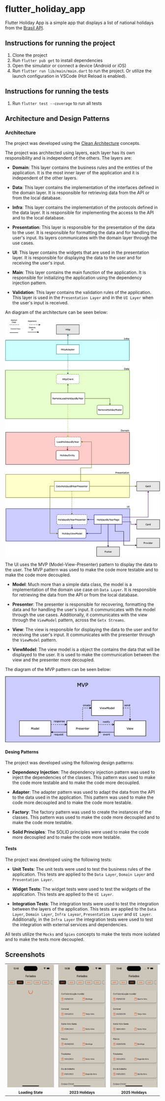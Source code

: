 # flutter_holiday_app

Flutter Holiday App is a simple app that displays a list of national holidays from the [Brasil API](https://brasilapi.com.br/).

## Instructions for running the project

1. Clone the project
2. Run `flutter pub get` to install dependencies
3. Open the simulator or connect a device (Android or iOS)
4. Run `flutter run lib/main/main.dart` to run the project. Or utilize the launch configuration in VSCode (Hot Reload is enabled).

## Instructions for running the tests
1. Run `flutter test --coverage` to run all tests

## Architecture and Design Patterns

### Architecture
The project was developed using the [Clean Architecture](https://blog.cleancoder.com/uncle-bob/2012/08/13/the-clean-architecture.html) concepts.

The project was architected using layers, each layer has its own responsibility and is independent of the others. The layers are:

- **Domain**: This layer contains the business rules and the entities of the application. It is the most inner layer of the application and it is independent of the other layers.

- **Data**: This layer contains the implementation of the interfaces defined in the domain layer. It is responsible for retrieving data from the API or from the local database.

- **Infra**: This layer contains the implementation of the protocols defined in the data layer. It is responsible for implementing the access to the API and to the local database.

- **Presentation**: This layer is responsible for the presentation of the data to the user. It is responsible for formatting the data and for handling the user's input. Its layers communicates with the domain layer through the use cases.

- **UI**: This layer contains the widgets that are used in the presentation layer. It is responsible for displaying the data to the user and for receiving the user's input.

- **Main**: This layer contains the main function of the application. It is responsible for initializing the application using the dependency injection pattern.

- **Validation**: This layer contains the validation rules of the application. This layer is used in the `Presentation Layer` and in the `UI Layer` when the user's input is received.

An diagram of the architecture can be seen below:

![MVP Pattern](imgs/architecture.png)

The UI uses the MVP (Model-View-Presenter) pattern to display the data to the user. The MVP pattern was used to make the code more testable and to make the code more decoupled.

- **Model**: Much more than a simple data class, the model is a implementation of the domain use case on `Data Layer`. It is responsible for retrieving the data from the API or from the local database.

- **Presenter**: The presenter is responsible for recovering, formatting the data and for handling the user's input. It communicates with the model through the use cases. Additionally, it communicates with the view through the `ViewModel` pattern, across the `Getx Streams`.

- **View**: The view is responsible for displaying the data to the user and for receiving the user's input. It communicates with the presenter through the `ViewModel` pattern.

- **ViewModel**: The view model is a object the contains the data that will be displayed to the user. It is used to make the communication between the view and the presenter more decoupled.

The diagram of the MVP pattern can be seen below:

![MVP Pattern](imgs/mvp_pattern.png)

#### Desing Patterns

The project was developed using the following design patterns:
- **Dependency Injection**: The dependency injection pattern was used to inject the dependencies of the classes. This pattern was used to make the code more testable and to make the code more decoupled.

- **Adapter**: The adapter pattern was used to adapt the data from the API to the data used in the application. This pattern was used to make the code more decoupled and to make the code more testable.

- **Factory**: The factory pattern was used to create the instances of the classes. This pattern was used to make the code more decoupled and to make the code more testable.

- **Solid Principles**: The SOLID principles were used to make the code more decoupled and to make the code more testable.

#### Tests

The project was developed using the following tests:
- **Unit Tests**: The unit tests were used to test the business rules of the application. This tests are applied to the `Data Layer`, `Domain Layer` and `Presentation Layer`.

- **Widget Tests**: The widget tests were used to test the widgets of the application. This tests are applied to the `UI Layer`.

- **Integration Tests**: The integration tests were used to test the integration between the layers of the application. This tests are applied to the `Data Layer`, `Domain Layer`, `Infra Layear`, `Presentation Layer` and `UI Layer`. Additionally, in the `Infra Layer` the integration tests were used to test the integration with external services and dependencies.

All tests utilize the `Mocks` and `Spies` concepts to make the tests more isolated and to make the tests more decoupled.

## Screenshots

<div align="center">
  <table>
    <tr>
      <td align="center">
        <img src="imgs/loading.png" width="400" height="400" />
          <br>
          <sub>
            <b>Loading State</b>
          </sub>
      </td>
      <td align="center">
          <img src="imgs/2023_holidays.png" width="400" height="400" />
          <br>
          <sub>
            <b>2023 Holidays</b>
          </sub>
      </td>
      <td align="center">
          <img src="imgs/2025_holidays.png" width="400" height="400" />
          <br>
          <sub>
            <b>2025 Holidays</b>
          </sub>
      </td>
    </tr>
  </table>
<div>